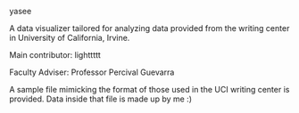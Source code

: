 yasee

A data visualizer tailored for analyzing data provided from the writing center 
in University of California, Irvine.

Main contributor: lighttttt

Faculty Adviser: Professor Percival Guevarra

A sample file mimicking the format of those used in the UCI writing center is provided. 
Data inside that file is made up by me :)

